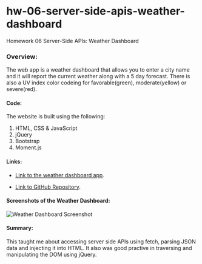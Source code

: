 # hw-06-server-side-apis-weather-dashboard
Homework 06 Server-Side APIs: Weather Dashboard

### Overview:
The web app is a weather dashboard that allows you to enter a city name and it will report the current weather along with a 5 day forecast.  There is also a UV index color codeing for favorable(green), moderate(yellow) or severe(red). 


#### Code: 
The website is built using the following:
1. HTML, CSS & JavaScript
2. jQuery
3. Bootstrap 
4. Moment.js



#### Links:

- [Link to the weather dashboard app](https://markraud.github.io/hw-06-server-side-apis-weather-dashboard/).   

- [Link to GitHub Repository](https://github.com/markraud/hw-06-server-side-apis-weather-dashboard).



#### Screenshots of the Weather Dashboard:

![Weather Dashboard Screenshot](assets/images/Screenshot-weather-dashboard.jpg "Weather Dashboard Screenshot")



#### Summary:
This taught me about accessing server side APIs using fetch, parsing JSON data and injecting it into HTML.  It also was good practive in traversing and manipulating the DOM using jQuery.  